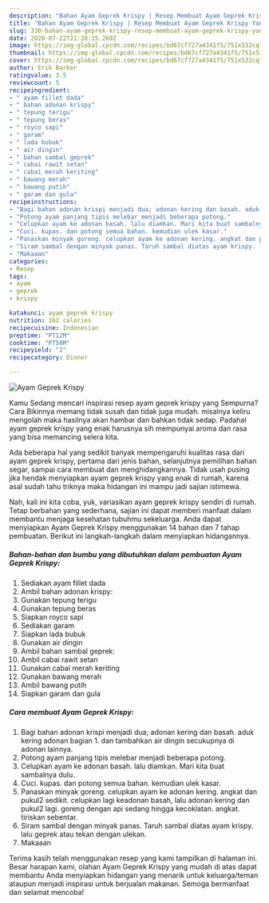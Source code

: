 ```yaml
---
description: "Bahan Ayam Geprek Krispy | Resep Membuat Ayam Geprek Krispy Yang Lezat"
title: "Bahan Ayam Geprek Krispy | Resep Membuat Ayam Geprek Krispy Yang Lezat"
slug: 330-bahan-ayam-geprek-krispy-resep-membuat-ayam-geprek-krispy-yang-lezat
date: 2020-07-22T21:28:15.269Z
image: https://img-global.cpcdn.com/recipes/bd67cf727a4341f5/751x532cq70/ayam-geprek-krispy-foto-resep-utama.jpg
thumbnail: https://img-global.cpcdn.com/recipes/bd67cf727a4341f5/751x532cq70/ayam-geprek-krispy-foto-resep-utama.jpg
cover: https://img-global.cpcdn.com/recipes/bd67cf727a4341f5/751x532cq70/ayam-geprek-krispy-foto-resep-utama.jpg
author: Erik Barker
ratingvalue: 3.5
reviewcount: 5
recipeingredient:
- " ayam fillet dada"
- " bahan adonan krispy"
- " tepung terigu"
- " tepung beras"
- " royco sapi"
- " garam"
- " lada bubuk"
- " air dingin"
- " bahan sambal geprek"
- " cabai rawit setan"
- " cabai merah keriting"
- " bawang merah"
- " bawang putih"
- " garam dan gula"
recipeinstructions:
- "Bagi bahan adonan krispi menjadi dua; adonan kering dan basah. aduk kering adonan bagian 1. dan tambahkan air dingin secukupnya di adonan lainnya."
- "Potong ayam panjang tipis melebar menjadi beberapa potong."
- "Celupkan ayam ke adonan basah. lalu diamkan. Mari kita buat sambalnya dulu."
- "Cuci. kupas. dan potong semua bahan. kemudian ulek kasar."
- "Panaskan minyak goreng. celupkan ayam ke adonan kering. angkat dan pukul2 sedikit. celupkan lagi keadonan basah, lalu adonan kering dan pukul2 lagi. goreng dengan api sedang hingga kecoklatan. angkat. tiriskan sebentar."
- "Siram sambal dengan minyak panas. Taruh sambal diatas ayam krispy. lalu geprek atau tekan dengan ulekan."
- "Makaaan"
categories:
- Resep
tags:
- ayam
- geprek
- krispy

katakunci: ayam geprek krispy 
nutrition: 162 calories
recipecuisine: Indonesian
preptime: "PT12M"
cooktime: "PT50M"
recipeyield: "2"
recipecategory: Dinner

---
```



![Ayam Geprek Krispy](https://img-global.cpcdn.com/recipes/bd67cf727a4341f5/751x532cq70/ayam-geprek-krispy-foto-resep-utama.jpg)

Kamu Sedang mencari inspirasi resep ayam geprek krispy yang Sempurna? Cara Bikinnya memang tidak susah dan tidak juga mudah. misalnya keliru mengolah maka hasilnya akan hambar dan bahkan tidak sedap. Padahal ayam geprek krispy yang enak harusnya sih mempunyai aroma dan rasa yang bisa memancing selera kita.

Ada beberapa hal yang sedikit banyak mempengaruhi kualitas rasa dari ayam geprek krispy, pertama dari jenis bahan, selanjutnya pemilihan bahan segar, sampai cara membuat dan menghidangkannya. Tidak usah pusing jika hendak menyiapkan ayam geprek krispy yang enak di rumah, karena asal sudah tahu triknya maka hidangan ini mampu jadi sajian istimewa.




Nah, kali ini kita coba, yuk, variasikan ayam geprek krispy sendiri di rumah. Tetap berbahan yang sederhana, sajian ini dapat memberi manfaat dalam membantu menjaga kesehatan tubuhmu sekeluarga. Anda dapat menyiapkan Ayam Geprek Krispy menggunakan 14 bahan dan 7 tahap pembuatan. Berikut ini langkah-langkah dalam menyiapkan hidangannya.

<!--inarticleads1-->

##### Bahan-bahan dan bumbu yang dibutuhkan dalam pembuatan Ayam Geprek Krispy:

1. Sediakan  ayam fillet dada
1. Ambil  bahan adonan krispy:
1. Gunakan  tepung terigu
1. Gunakan  tepung beras
1. Siapkan  royco sapi
1. Sediakan  garam
1. Siapkan  lada bubuk
1. Gunakan  air dingin
1. Ambil  bahan sambal geprek:
1. Ambil  cabai rawit setan
1. Gunakan  cabai merah keriting
1. Gunakan  bawang merah
1. Ambil  bawang putih
1. Siapkan  garam dan gula




<!--inarticleads2-->

##### Cara membuat Ayam Geprek Krispy:

1. Bagi bahan adonan krispi menjadi dua; adonan kering dan basah. aduk kering adonan bagian 1. dan tambahkan air dingin secukupnya di adonan lainnya.
1. Potong ayam panjang tipis melebar menjadi beberapa potong.
1. Celupkan ayam ke adonan basah. lalu diamkan. Mari kita buat sambalnya dulu.
1. Cuci. kupas. dan potong semua bahan. kemudian ulek kasar.
1. Panaskan minyak goreng. celupkan ayam ke adonan kering. angkat dan pukul2 sedikit. celupkan lagi keadonan basah, lalu adonan kering dan pukul2 lagi. goreng dengan api sedang hingga kecoklatan. angkat. tiriskan sebentar.
1. Siram sambal dengan minyak panas. Taruh sambal diatas ayam krispy. lalu geprek atau tekan dengan ulekan.
1. Makaaan




Terima kasih telah menggunakan resep yang kami tampilkan di halaman ini. Besar harapan kami, olahan Ayam Geprek Krispy yang mudah di atas dapat membantu Anda menyiapkan hidangan yang menarik untuk keluarga/teman ataupun menjadi inspirasi untuk berjualan makanan. Semoga bermanfaat dan selamat mencoba!
